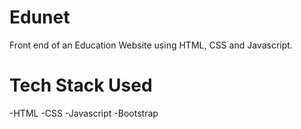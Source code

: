 # Edunet
Front end of an Education Website using HTML, CSS and Javascript.

# Tech Stack Used
-HTML
-CSS
-Javascript
-Bootstrap


